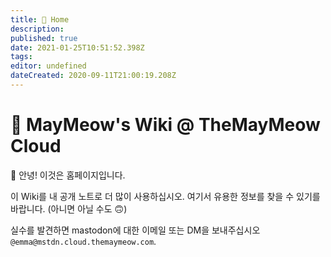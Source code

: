 ```yaml
---
title: 🏡 Home
description: 
published: true
date: 2021-01-25T10:51:52.398Z
tags: 
editor: undefined
dateCreated: 2020-09-11T21:00:19.208Z
---
```


# 💜 MayMeow's Wiki @ TheMayMeow Cloud

👋 안녕! 이것은 홈페이지입니다.

이 Wiki를 내 공개 노트로 더 많이 사용하십시오. 여기서 유용한 정보를 찾을 수 있기를 바랍니다. (아니면 아닐 수도 🙃)


실수를 발견하면 mastodon에 대한 이메일 또는 DM을 보내주십시오 `@emma@mstdn.cloud.themaymeow.com`.